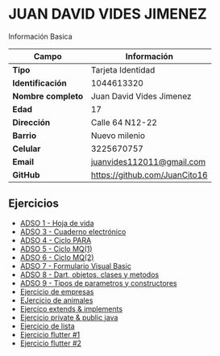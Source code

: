 # JUAN DAVID VIDES JIMENEZ

Información Basica

| Campo | Información |
| --- | --- |
| **Tipo** | Tarjeta Identidad|
| **Identificación** | 1044613320 |
| **Nombre completo** | Juan David Vides Jimenez  |
| **Edad** | 17 |
| **Dirección** | Calle 64 N12-22 |
| **Barrio** | Nuevo milenio |
| **Celular** | 3225670757 |
| **Email** | juanvides112011@gmail.com |
| **GitHub** | <https://github.com/JuanCito16> |

## Ejercicios

- [ADSO 1 - Hoja de vida](https://github.com/JuanCito16/Hojadevida)
- [ADSO 3 - Cuaderno electrónico](https://github.com/JuanCito16/Agenda)
- [ADSO 4 - Ciclo PARA](ejercicio.md)
- [ADSO 5 - Ciclo MQ(1)](mq1.md)
- [ADSO 6 -  Ciclo MQ(2)](ejercicio2.md)
- [ADSO 7 - Formulario Visual Basic](tablaformu.md)
- [ADSO 8 - Dart, objetos, clases y metodos](ejercicio3.md)
- [ADSO 9 - Tipos de parametros y constructores](ejerciciodart.md)
- [Ejercicio de empresas](dart2.md)
- [EJercicio de animales](dart3.md)
- [Ejercico extends & implements](extends.md)
- [Ejercicio private & public java](java1.md)
- [Ejercicio de lista](lista.md)
- [Ejercicio flutter #1](tablaflutter1.md)
- [Ejercicio flutter #2](tablaflutter2.md)

